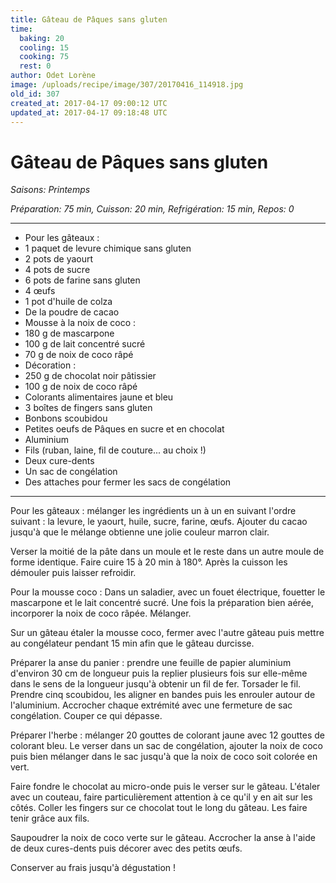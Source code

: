 ```yaml
---
title: Gâteau de Pâques sans gluten
time:
  baking: 20
  cooling: 15
  cooking: 75
  rest: 0
author: Odet Lorène
image: /uploads/recipe/image/307/20170416_114918.jpg
old_id: 307
created_at: 2017-04-17 09:00:12 UTC
updated_at: 2017-04-17 09:18:48 UTC
---
```


# Gâteau de Pâques sans gluten



*Saisons: Printemps*

*Préparation: 75 min, Cuisson: 20 min, Refrigération: 15 min, Repos: 0*

---

- Pour les gâteaux :
- 1 paquet de levure chimique sans gluten
- 2 pots de yaourt
- 4 pots de sucre
- 6 pots de farine sans gluten
- 4 œufs
- 1 pot d'huile de colza
- De la poudre de cacao
- Mousse à la noix de coco :
- 180 g de mascarpone
- 100 g de lait concentré sucré
- 70 g de noix de coco râpé
- Décoration :
- 250 g de chocolat noir pâtissier
- 100 g de noix de coco râpé
- Colorants alimentaires jaune et bleu
- 3 boîtes de fingers sans gluten
- Bonbons scoubidou
- Petites oeufs de Pâques en sucre et en chocolat
- Aluminium
- Fils (ruban, laine, fil de couture... au choix !)
- Deux cure-dents
- Un sac de congélation
- Des attaches pour fermer les sacs de congélation

---

Pour les gâteaux : mélanger les ingrédients un à un en suivant l'ordre suivant : la levure, le yaourt, huile, sucre, farine, œufs. Ajouter du cacao jusqu'à que le mélange obtienne une jolie couleur marron clair. 

Verser la moitié de la pâte dans un moule et le reste dans un autre moule de forme identique. Faire cuire 15 à 20 min à 180°. Après la cuisson les démouler puis laisser refroidir.

Pour la mousse coco : Dans un saladier, avec un fouet électrique, fouetter le mascarpone et le lait concentré sucré. Une fois la préparation bien aérée, incorporer la noix de coco râpée. Mélanger.

Sur un gâteau étaler la mousse coco, fermer avec l'autre gâteau puis mettre au congélateur pendant 15 min afin que le gâteau durcisse.

Préparer la anse du panier : prendre une feuille de papier aluminium d'environ 30 cm de longueur puis la replier plusieurs fois sur elle-même dans le sens de la longueur jusqu'à obtenir un fil de fer. Torsader le fil. Prendre cinq scoubidou, les aligner en bandes puis les enrouler autour de l'aluminium. Accrocher chaque extrémité avec une fermeture de sac congélation. Couper ce qui dépasse.

Préparer l'herbe : mélanger 20 gouttes de colorant jaune avec 12 gouttes de colorant bleu. Le verser dans un sac de congélation, ajouter la noix de coco puis bien mélanger dans le sac jusqu'à que la noix de coco soit colorée en vert.

Faire fondre le chocolat au micro-onde puis le verser sur le gâteau. L'étaler avec un couteau, faire particulièrement attention à ce qu'il y en ait sur les côtés. Coller les fingers sur ce chocolat tout le long du gâteau. Les faire tenir grâce aux fils.

Saupoudrer la noix de coco verte sur le gâteau. Accrocher la anse à l'aide de deux cures-dents puis décorer avec des petits œufs.

Conserver au frais jusqu'à dégustation ! 

